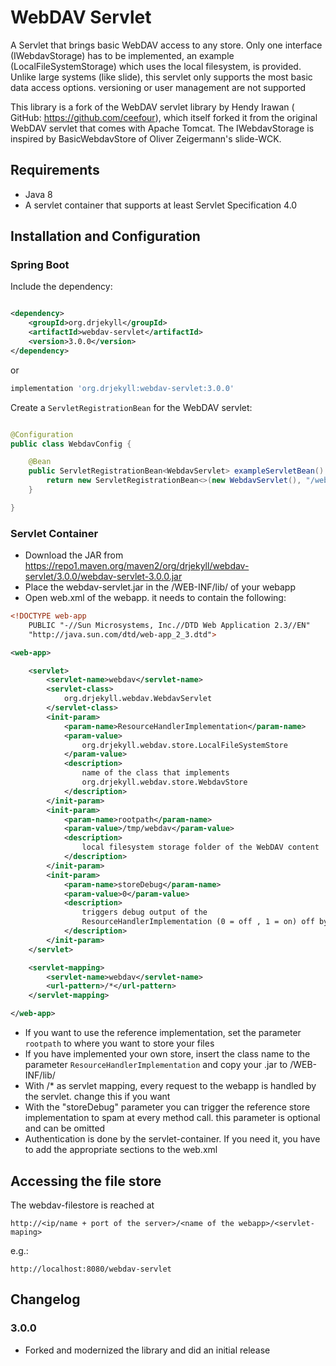 # WebDAV Servlet

A Servlet that brings basic WebDAV access to any store. Only one interface (IWebdavStorage) has to
be implemented, an example (LocalFileSystemStorage) which uses the local filesystem, is provided.
Unlike large systems (like slide), this servlet only supports the most basic data access options.
versioning or user management are not supported

This library is a fork of the WebDAV servlet library by Hendy Irawan (
GitHub: https://github.com/ceefour), which itself forked it from the original WebDAV servlet that
comes with Apache Tomcat. The IWebdavStorage is inspired by BasicWebdavStore of Oliver Zeigermann's
slide-WCK.

## Requirements

* Java 8
* A servlet container that supports at least Servlet Specification 4.0

## Installation and Configuration

### Spring Boot

Include the dependency:

```xml

<dependency>
    <groupId>org.drjekyll</groupId>
    <artifactId>webdav-servlet</artifactId>
    <version>3.0.0</version>
</dependency>
```

or

```groovy
implementation 'org.drjekyll:webdav-servlet:3.0.0'
```

Create a `ServletRegistrationBean` for the WebDAV servlet:

```java

@Configuration
public class WebdavConfig {

    @Bean
    public ServletRegistrationBean<WebdavServlet> exampleServletBean() {
        return new ServletRegistrationBean<>(new WebdavServlet(), "/webdav/*");
    }

}
```

### Servlet Container

* Download the JAR
  from https://repo1.maven.org/maven2/org/drjekyll/webdav-servlet/3.0.0/webdav-servlet-3.0.0.jar
* Place the webdav-servlet.jar in the /WEB-INF/lib/ of your webapp
* Open web.xml of the webapp. it needs to contain the following:

```xml
<!DOCTYPE web-app
    PUBLIC "-//Sun Microsystems, Inc.//DTD Web Application 2.3//EN"
    "http://java.sun.com/dtd/web-app_2_3.dtd">

<web-app>

    <servlet>
        <servlet-name>webdav</servlet-name>
        <servlet-class>
            org.drjekyll.webdav.WebdavServlet
        </servlet-class>
        <init-param>
            <param-name>ResourceHandlerImplementation</param-name>
            <param-value>
                org.drjekyll.webdav.store.LocalFileSystemStore
            </param-value>
            <description>
                name of the class that implements
                org.drjekyll.webdav.store.WebdavStore
            </description>
        </init-param>
        <init-param>
            <param-name>rootpath</param-name>
            <param-value>/tmp/webdav</param-value>
            <description>
                local filesystem storage folder of the WebDAV content
            </description>
        </init-param>
        <init-param>
            <param-name>storeDebug</param-name>
            <param-value>0</param-value>
            <description>
                triggers debug output of the
                ResourceHandlerImplementation (0 = off , 1 = on) off by default
            </description>
        </init-param>
    </servlet>

    <servlet-mapping>
        <servlet-name>webdav</servlet-name>
        <url-pattern>/*</url-pattern>
    </servlet-mapping>

</web-app>
```

* If you want to use the reference implementation, set the parameter `rootpath` to where you want to
  store your files
* If you have implemented your own store, insert the class name to the
  parameter  `ResourceHandlerImplementation` and copy your .jar to /WEB-INF/lib/
* With /* as servlet mapping, every request to the webapp is handled by the servlet. change this if
  you want
* With the "storeDebug" parameter you can trigger the reference store implementation to spam at
  every method call. this parameter is optional and can be omitted
* Authentication is done by the servlet-container. If you need it, you have to add the appropriate
  sections to the web.xml

## Accessing the file store

The webdav-filestore is reached at

    http://<ip/name + port of the server>/<name of the webapp>/<servlet-maping>

e.g.:

    http://localhost:8080/webdav-servlet

## Changelog

### 3.0.0

* Forked and modernized the library and did an initial release

